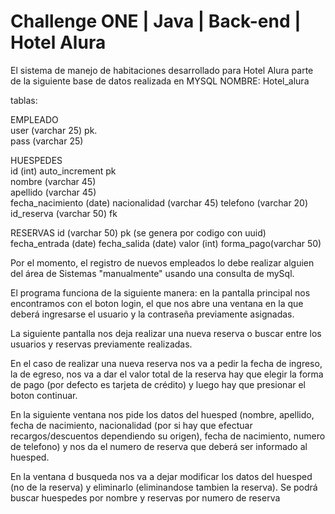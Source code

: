 # Challenge ONE | Java | Back-end | Hotel Alura

<p align = "center-"> El sistema de manejo de habitaciones desarrollado para Hotel Alura parte de la siguiente base de datos realizada en MYSQL
NOMBRE: Hotel_alura

tablas:

EMPLEADO                                              
user (varchar 25) pk.                
pass (varchar 25)                           
                                         
HUESPEDES                                     
id (int) auto_increment pk                                       
nombre (varchar 45)                                    
apellido (varchar 45)                              
fecha_nacimiento (date)
nacionalidad (varchar 45)
telefono (varchar 20)
id_reserva (varchar 50) fk

RESERVAS
id (varchar 50) pk (se genera por codigo con uuid)
fecha_entrada (date)
fecha_salida (date)
valor (int)
forma_pago(varchar 50)
</p>

Por el momento, el registro de nuevos empleados lo debe realizar alguien del área de Sistemas "manualmente" usando una consulta de mySql.

El programa funciona de la siguiente manera:
en la pantalla principal nos encontramos con el boton login, el que nos abre una ventana en la que deberá ingresarse el usuario y la contraseña previamente asignadas.


La siguiente pantalla nos deja realizar una nueva reserva o buscar entre los usuarios y reservas previamente realizadas.

En el caso de realizar una nueva reserva nos va a pedir la fecha de ingreso, la de egreso, nos va a dar el valor total de la reserva hay que elegir la forma de pago (por defecto es tarjeta de crédito) y luego hay que presionar el boton continuar.

En la siguiente ventana nos pide los datos del huesped (nombre, apellido, fecha de nacimiento, nacionalidad (por si hay que efectuar recargos/descuentos dependiendo su origen), fecha de nacimiento, numero de telefono) y nos da el numero de reserva que deberá ser informado al huesped.

En la ventana d busqueda nos va a dejar modificar los datos del huesped (no de la reserva) y eliminarlo (eliminandose tambien la reserva). Se podrá buscar huespedes por nombre y reservas por numero de reserva




